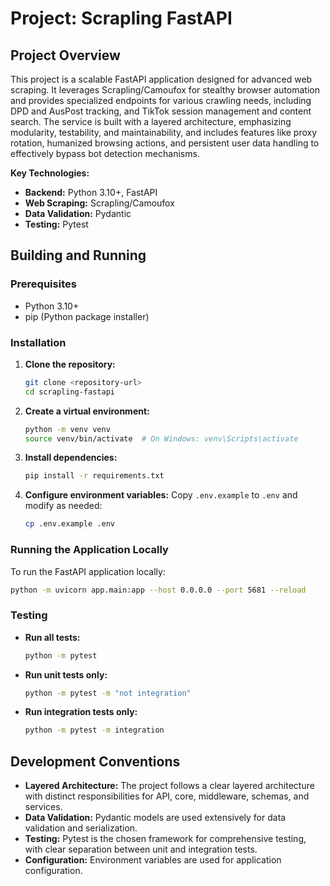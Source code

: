 # Project: Scrapling FastAPI

## Project Overview

This project is a scalable FastAPI application designed for advanced web scraping. It leverages Scrapling/Camoufox for stealthy browser automation and provides specialized endpoints for various crawling needs, including DPD and AusPost tracking, and TikTok session management and content search. The service is built with a layered architecture, emphasizing modularity, testability, and maintainability, and includes features like proxy rotation, humanized browsing actions, and persistent user data handling to effectively bypass bot detection mechanisms.

**Key Technologies:**
*   **Backend:** Python 3.10+, FastAPI
*   **Web Scraping:** Scrapling/Camoufox
*   **Data Validation:** Pydantic
*   **Testing:** Pytest

## Building and Running

### Prerequisites

*   Python 3.10+
*   pip (Python package installer)

### Installation

1.  **Clone the repository:**
    ```bash
    git clone <repository-url>
    cd scrapling-fastapi
    ```
2.  **Create a virtual environment:**
    ```bash
    python -m venv venv
    source venv/bin/activate  # On Windows: venv\Scripts\activate
    ```
3.  **Install dependencies:**
    ```bash
    pip install -r requirements.txt
    ```
4.  **Configure environment variables:**
    Copy `.env.example` to `.env` and modify as needed:
    ```bash
    cp .env.example .env
    ```

### Running the Application Locally

To run the FastAPI application locally:

```bash
python -m uvicorn app.main:app --host 0.0.0.0 --port 5681 --reload
```

### Testing

*   **Run all tests:**
    ```bash
    python -m pytest
    ```
*   **Run unit tests only:**
    ```bash
    python -m pytest -m "not integration"
    ```
*   **Run integration tests only:**
    ```bash
    python -m pytest -m integration
    ```

## Development Conventions

*   **Layered Architecture:** The project follows a clear layered architecture with distinct responsibilities for API, core, middleware, schemas, and services.
*   **Data Validation:** Pydantic models are used extensively for data validation and serialization.
*   **Testing:** Pytest is the chosen framework for comprehensive testing, with clear separation between unit and integration tests.
*   **Configuration:** Environment variables are used for application configuration.
